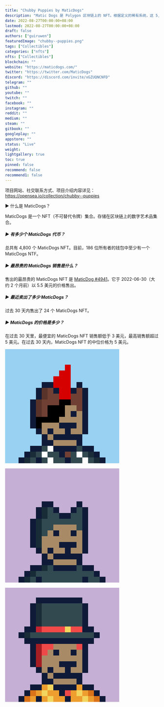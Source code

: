 ```yaml
---
title: "Chubby Puppies by MaticDogs"
description: "Matic Dogs 是 Polygon 区块链上的 NFT。根据定义的稀有系统，这 5,000 只 Matic Dogs 中的每一个都具有使它们独一无二的属性。"
date: 2022-08-27T00:00:00+08:00
lastmod: 2022-08-27T00:00:00+08:00
draft: false
authors: ["guiruwen"]
featuredImage: "chubby--puppies.png"
tags: ["Collectibles"]
categories: ["nfts"]
nfts: ["Collectibles"]
blockchain: ""
website: "https://maticdogs.com/"
twitter: "https://twitter.com/MaticDogs"
discord: "https://discord.com/invite/xGZUQNCNFD"
telegram: ""
github: ""
youtube: ""
twitch: ""
facebook: ""
instagram: ""
reddit: ""
medium: ""
steam: ""
gitbook: ""
googleplay: ""
appstore: ""
status: "Live"
weight: 
lightgallery: true
toc: true
pinned: false
recommend: false
recommend1: false
---
```

项目网站、社交联系方式、项目介绍内容详见：https://opensea.io/collection/chubby--puppies

 ▶ 什么是 MaticDogs？

MaticDogs 是一个 NFT（不可替代令牌）集合。存储在区块链上的数字艺术品集合。

##### ▶ 有多少个 MaticDogs 代币？

总共有 4,800 个 MaticDogs NFT。目前，186 位所有者的钱包中至少有一个 MaticDogs NTF。

##### ▶ 最昂贵的 MaticDogs 销售是什么？

售出的最昂贵的 MaticDogs NFT 是 [MaticDog #4941](https://www.nft-stats.com/asset/0xdc4125f772872d35cba13732ce5a1d7f77f7f177/4941)。它于 2022-06-30（大约 2 个月前）以 5.5 美元的价格售出。

##### ▶ 最近卖出了多少 MaticDogs？

过去 30 天内售出了 24 个 MaticDogs NFT。

##### ▶ MaticDogs 的价格是多少？

在过去 30 天里，最便宜的 MaticDogs NFT 销售额低于 3 美元，最高销售额超过 5 美元。在过去 30 天内，MaticDogs NFT 的中位价格为 5 美元。

 



![nft](01.png)



![nft](02.png)



![nft](03.png)

